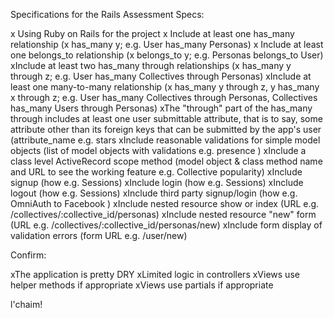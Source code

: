 Specifications for the Rails Assessment
Specs:

 x Using Ruby on Rails for the project
 x Include at least one has_many relationship (x has_many y; e.g. User has_many Personas)
 x Include at least one belongs_to relationship (x belongs_to y; e.g. Personas belongs_to User)
 xInclude at least two has_many through relationships (x has_many y through z; e.g. User has_many Collectives through Personas)
 xInclude at least one many-to-many relationship (x has_many y through z, y has_many x through z; e.g. User has_many Collectives through Personas, Collectives has_many Users  through Personas)
 xThe "through" part of the has_many through includes at least one user submittable attribute, that is to say, some attribute other than its foreign keys that can be submitted by the app's user (attribute_name e.g. stars
 xInclude reasonable validations for simple model objects (list of model objects with validations e.g. presence )
 xInclude a class level ActiveRecord scope method (model object & class method name and URL to see the working feature e.g. Collective popularity)
 xInclude signup (how e.g. Sessions)
 xInclude login (how e.g. Sessions)
 xInclude logout (how e.g. Sessions)
 xInclude third party signup/login (how e.g. OmniAuth to Facebook )
 xInclude nested resource show or index (URL e.g. /collectives/:collective_id/personas)
 xInclude nested resource "new" form (URL e.g. /collectives/:collective_id/personas/new)
 xInclude form display of validation errors (form URL e.g. /user/new)

Confirm:

 xThe application is pretty DRY 
 xLimited logic in controllers
 xViews use helper methods if appropriate
 xViews use partials if appropriate



l'chaim!
